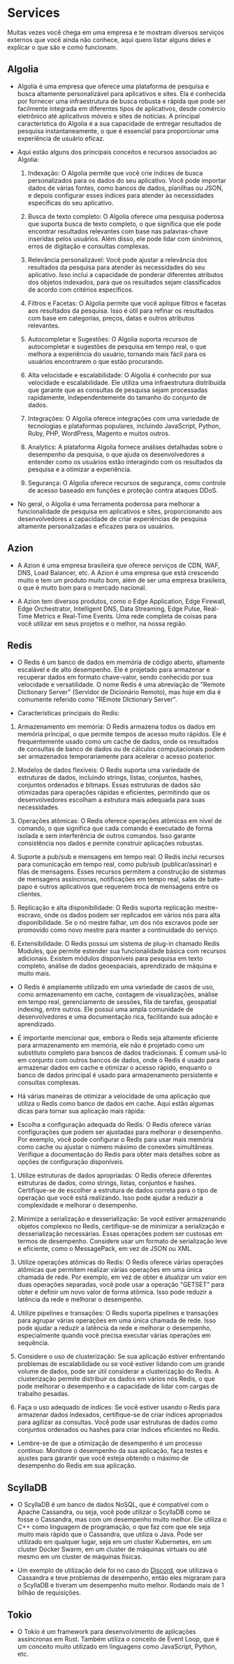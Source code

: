 # Services

  Muitas vezes você chega em uma empresa e te mostram diversos serviços externos que você ainda não conhece, aqui quero listar alguns deles e explicar o que são e como funcionam.

## Algolia

  - Algolia é uma empresa que oferece uma plataforma de pesquisa e busca altamente personalizável para aplicativos e sites. Ela é conhecida por fornecer uma infraestrutura de busca robusta e rápida que pode ser facilmente integrada em diferentes tipos de aplicativos, desde comércio eletrônico até aplicativos móveis e sites de notícias. A principal característica do Algolia é a sua capacidade de entregar resultados de pesquisa instantaneamente, o que é essencial para proporcionar uma experiência de usuário eficaz.

  - Aqui estão alguns dos principais conceitos e recursos associados ao Algolia:

    1. Indexação: O Algolia permite que você crie índices de busca personalizados para os dados do seu aplicativo. Você pode importar dados de várias fontes, como bancos de dados, planilhas ou JSON, e depois configurar esses índices para atender às necessidades específicas do seu aplicativo.

    2. Busca de texto completo: O Algolia oferece uma pesquisa poderosa que suporta busca de texto completo, o que significa que ele pode encontrar resultados relevantes com base nas palavras-chave inseridas pelos usuários. Além disso, ele pode lidar com sinônimos, erros de digitação e consultas complexas.

    3. Relevância personalizável: Você pode ajustar a relevância dos resultados da pesquisa para atender às necessidades do seu aplicativo. Isso inclui a capacidade de ponderar diferentes atributos dos objetos indexados, para que os resultados sejam classificados de acordo com critérios específicos.

    4. Filtros e Facetas: O Algolia permite que você aplique filtros e facetas aos resultados da pesquisa. Isso é útil para refinar os resultados com base em categorias, preços, datas e outros atributos relevantes.

    5. Autocompletar e Sugestões: O Algolia suporta recursos de autocompletar e sugestões de pesquisa em tempo real, o que melhora a experiência do usuário, tornando mais fácil para os usuários encontrarem o que estão procurando.

    6. Alta velocidade e escalabilidade: O Algolia é conhecido por sua velocidade e escalabilidade. Ele utiliza uma infraestrutura distribuída que garante que as consultas de pesquisa sejam processadas rapidamente, independentemente do tamanho do conjunto de dados.

    7. Integrações: O Algolia oferece integrações com uma variedade de tecnologias e plataformas populares, incluindo JavaScript, Python, Ruby, PHP, WordPress, Magento e muitos outros.

    8. Analytics: A plataforma Algolia fornece análises detalhadas sobre o desempenho da pesquisa, o que ajuda os desenvolvedores a entender como os usuários estão interagindo com os resultados da pesquisa e a otimizar a experiência.

    9. Segurança: O Algolia oferece recursos de segurança, como controle de acesso baseado em funções e proteção contra ataques DDoS.

  - No geral, o Algolia é uma ferramenta poderosa para melhorar a funcionalidade de pesquisa em aplicativos e sites, proporcionando aos desenvolvedores a capacidade de criar experiências de pesquisa altamente personalizadas e eficazes para os usuários.

## Azion

  - A Azion é uma empresa brasileira que oferece serviços de CDN, WAF, DNS, Load Balancer, etc. A Azion é uma empresa que está crescendo muito e tem um produto muito bom, além de ser uma empresa brasileira, o que é muito bom para o mercado nacional.

  - A Azion tem diversos produtos, como o Edge Application, Edge Firewall, Edge Orchestrator, Intelligent DNS, Data Streaming, Edge Pulse, Real-Time Metrics e Real-Time Events. Uma rede completa de coisas para você utilizar em seus projetos e o melhor, na nossa região.

## Redis

  - O Redis é um banco de dados em memória de código aberto, altamente escalável e de alto desempenho. Ele é projetado para armazenar e recuperar dados em formato chave-valor, sendo conhecido por sua velocidade e versatilidade. O nome Redis é uma abreviação de "Remote Dictionary Server" (Servidor de Dicionário Remoto), mas hoje em dia é comumente referido como "REmote DIctionary Server".

  - Características principais do Redis:

  1. Armazenamento em memória: O Redis armazena todos os dados em memória principal, o que permite tempos de acesso muito rápidos. Ele é frequentemente usado como um cache de dados, onde os resultados de consultas de banco de dados ou de cálculos computacionais podem ser armazenados temporariamente para acelerar o acesso posterior.

  2. Modelos de dados flexíveis: O Redis suporta uma variedade de estruturas de dados, incluindo strings, listas, conjuntos, hashes, conjuntos ordenados e bitmaps. Essas estruturas de dados são otimizadas para operações rápidas e eficientes, permitindo que os desenvolvedores escolham a estrutura mais adequada para suas necessidades.

  3. Operações atômicas: O Redis oferece operações atômicas em nível de comando, o que significa que cada comando é executado de forma isolada e sem interferência de outros comandos. Isso garante consistência nos dados e permite construir aplicações robustas.

  4. Suporte a pub/sub e mensagens em tempo real: O Redis inclui recursos para comunicação em tempo real, como pub/sub (publicar/assinar) e filas de mensagens. Esses recursos permitem a construção de sistemas de mensagens assíncronas, notificações em tempo real, salas de bate-papo e outros aplicativos que requerem troca de mensagens entre os clientes.

  5. Replicação e alta disponibilidade: O Redis suporta replicação mestre-escravo, onde os dados podem ser replicados em vários nós para alta disponibilidade. Se o nó mestre falhar, um dos nós escravos pode ser promovido como novo mestre para manter a continuidade do serviço.

  6. Extensibilidade: O Redis possui um sistema de plug-in chamado Redis Modules, que permite estender sua funcionalidade básica com recursos adicionais. Existem módulos disponíveis para pesquisa em texto completo, análise de dados geoespaciais, aprendizado de máquina e muito mais.

  - O Redis é amplamente utilizado em uma variedade de casos de uso, como armazenamento em cache, contagem de visualizações, análise em tempo real, gerenciamento de sessões, fila de tarefas, geospatial indexing, entre outros. Ele possui uma ampla comunidade de desenvolvedores e uma documentação rica, facilitando sua adoção e aprendizado.

  - É importante mencionar que, embora o Redis seja altamente eficiente para armazenamento em memória, ele não é projetado como um substituto completo para bancos de dados tradicionais. É comum usá-lo em conjunto com outros bancos de dados, onde o Redis é usado para armazenar dados em cache e otimizar o acesso rápido, enquanto o banco de dados principal é usado para armazenamento persistente e consultas complexas.

  - Há várias maneiras de otimizar a velocidade de uma aplicação que utiliza o Redis como banco de dados em cache. Aqui estão algumas dicas para tornar sua aplicação mais rápida:

  - Escolha a configuração adequada do Redis: O Redis oferece várias configurações que podem ser ajustadas para melhorar o desempenho. Por exemplo, você pode configurar o Redis para usar mais memória como cache ou ajustar o número máximo de conexões simultâneas. Verifique a documentação do Redis para obter mais detalhes sobre as opções de configuração disponíveis.

  1. Utilize estruturas de dados apropriadas: O Redis oferece diferentes estruturas de dados, como strings, listas, conjuntos e hashes. Certifique-se de escolher a estrutura de dados correta para o tipo de operação que você está realizando. Isso pode ajudar a reduzir a complexidade e melhorar o desempenho.

  2. Minimize a serialização e desserialização: Se você estiver armazenando objetos complexos no Redis, certifique-se de minimizar a serialização e desserialização necessárias. Essas operações podem ser custosas em termos de desempenho. Considere usar um formato de serialização leve e eficiente, como o MessagePack, em vez de JSON ou XML.

  3. Utilize operações atômicas do Redis: O Redis oferece várias operações atômicas que permitem realizar várias operações em uma única chamada de rede. Por exemplo, em vez de obter e atualizar um valor em duas operações separadas, você pode usar a operação "GETSET" para obter e definir um novo valor de forma atômica. Isso pode reduzir a latência da rede e melhorar o desempenho.

  4. Utilize pipelines e transações: O Redis suporta pipelines e transações para agrupar várias operações em uma única chamada de rede. Isso pode ajudar a reduzir a latência da rede e melhorar o desempenho, especialmente quando você precisa executar várias operações em sequência.

  5. Considere o uso de clusterização: Se sua aplicação estiver enfrentando problemas de escalabilidade ou se você estiver lidando com um grande volume de dados, pode ser útil considerar a clusterização do Redis. A clusterização permite distribuir os dados em vários nós Redis, o que pode melhorar o desempenho e a capacidade de lidar com cargas de trabalho pesadas.

  6. Faça o uso adequado de índices: Se você estiver usando o Redis para armazenar dados indexados, certifique-se de criar índices apropriados para agilizar as consultas. Você pode usar estruturas de dados como conjuntos ordenados ou hashes para criar índices eficientes no Redis.

  - Lembre-se de que a otimização de desempenho é um processo contínuo. Monitore o desempenho da sua aplicação, faça testes e ajustes para garantir que você esteja obtendo o máximo de desempenho do Redis em sua aplicação.

## ScyllaDB

  - O ScyllaDB é um banco de dados NoSQL, que é compatível com o Apache Cassandra, ou seja, você pode utilizar o ScyllaDB como se fosse o Cassandra, mas com um desempenho muito melhor. Ele utiliza o C++ como linguagem de programação, o que faz com que ele seja muito mais rápido que o Cassandra, que utiliza o Java. Pode ser utilizado em qualquer lugar, seja em um cluster Kubernetes, em um cluster Docker Swarm, em um cluster de máquinas virtuais ou até mesmo em um cluster de máquinas físicas.

  - Um exemplo de utilização dele foi no caso do [Discord](https://discord.com/blog/how-discord-stores-trillions-of-messages), que utilizava o Cassandra e teve problemas de desempenho, então eles migraram para o ScyllaDB e tiveram um desempenho muito melhor. Rodando mais de 1 bilhão de requisições.

## Tokio

  - O Tokio é um framework para desenvolvimento de aplicações assíncronas em Rust. Também utiliza o conceito de Event Loop, que é um conceito muito utilizado em linguagens como JavaScript, Python, etc.

